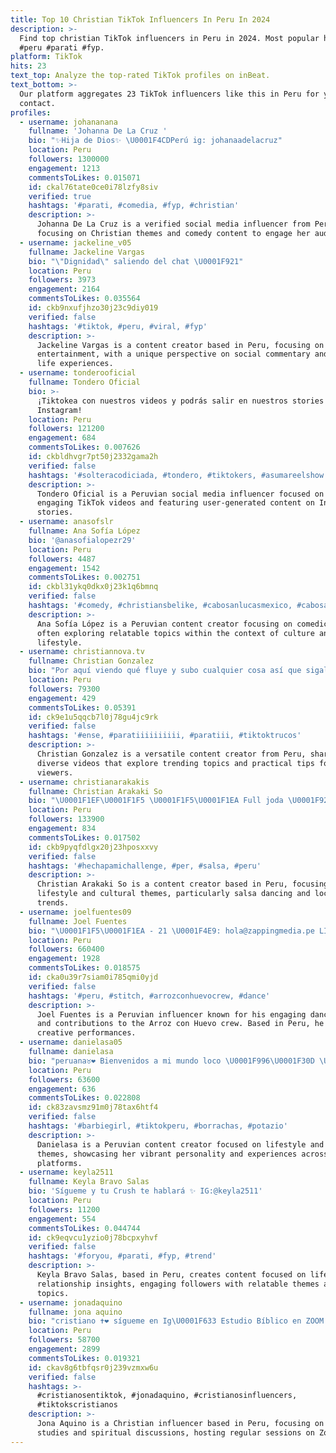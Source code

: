 ```yaml
---
title: Top 10 Christian TikTok Influencers In Peru In 2024
description: >-
  Find top christian TikTok influencers in Peru in 2024. Most popular hashtags:
  #peru #parati #fyp.
platform: TikTok
hits: 23
text_top: Analyze the top-rated TikTok profiles on inBeat.
text_bottom: >-
  Our platform aggregates 23 TikTok influencers like this in Peru for you to
  contact.
profiles:
  - username: johananana
    fullname: 'Johanna De La Cruz '
    bio: "✨Hija de Dios✨ \U0001F4CDPerú ig: johanaadelacruz"
    location: Peru
    followers: 1300000
    engagement: 1213
    commentsToLikes: 0.015071
    id: ckal76tate0ce0i78lzfy8siv
    verified: true
    hashtags: '#parati, #comedia, #fyp, #christian'
    description: >-
      Johanna De La Cruz is a verified social media influencer from Peru,
      focusing on Christian themes and comedy content to engage her audience.
  - username: jackeline_v05
    fullname: Jackeline Vargas
    bio: "\"Dignidad\" saliendo del chat \U0001F921"
    location: Peru
    followers: 3973
    engagement: 2164
    commentsToLikes: 0.035564
    id: ckb9nxufjhzo30j23c9diy019
    verified: false
    hashtags: '#tiktok, #peru, #viral, #fyp'
    description: >-
      Jackeline Vargas is a content creator based in Peru, focusing on humor and
      entertainment, with a unique perspective on social commentary and everyday
      life experiences.
  - username: tonderooficial
    fullname: Tondero Oficial
    bio: >-
      ¡Tiktokea con nuestros videos y podrás salir en nuestros stories de
      Instagram!
    location: Peru
    followers: 121200
    engagement: 684
    commentsToLikes: 0.007626
    id: ckbldhvgr7pt50j2332gama2h
    verified: false
    hashtags: '#solteracodiciada, #tondero, #tiktokers, #asumareelshow'
    description: >-
      Tondero Oficial is a Peruvian social media influencer focused on creating
      engaging TikTok videos and featuring user-generated content on Instagram
      stories.
  - username: anasofslr
    fullname: Ana Sofía López
    bio: '@anasofialopezr29'
    location: Peru
    followers: 4487
    engagement: 1542
    commentsToLikes: 0.002751
    id: ckbl31ykq0dkx0j23k1q6bmnq
    verified: false
    hashtags: '#comedy, #christiansbelike, #cabosanlucasmexico, #cabosanlucas'
    description: >-
      Ana Sofía López is a Peruvian content creator focusing on comedic themes,
      often exploring relatable topics within the context of culture and
      lifestyle.
  - username: christiannova.tv
    fullname: Christian Gonzalez
    bio: "Por aquí viendo qué fluye y subo cualquier cosa así que sigale no más\U0001F60E"
    location: Peru
    followers: 79300
    engagement: 429
    commentsToLikes: 0.05391
    id: ck9e1u5qqcb7l0j78gu4jc9rk
    verified: false
    hashtags: '#ense, #paratiiiiiiiiii, #paratiii, #tiktoktrucos'
    description: >-
      Christian Gonzalez is a versatile content creator from Peru, sharing
      diverse videos that explore trending topics and practical tips for
      viewers.
  - username: christianarakakis
    fullname: Christian Arakaki So
    bio: "\U0001F1EF\U0001F1F5 \U0001F1F5\U0001F1EA Full joda \U0001F92A"
    location: Peru
    followers: 133900
    engagement: 834
    commentsToLikes: 0.017502
    id: ckb9pyqfdlgx20j23hposxxvy
    verified: false
    hashtags: '#hechapamichallenge, #per, #salsa, #peru'
    description: >-
      Christian Arakaki So is a content creator based in Peru, focusing on
      lifestyle and cultural themes, particularly salsa dancing and local
      trends.
  - username: joelfuentes09
    fullname: Joel Fuentes
    bio: "\U0001F1F5\U0001F1EA - 21 \U0001F4E9: hola@zappingmedia.pe LIVES solo en @arrozconhuevocrew"
    location: Peru
    followers: 660400
    engagement: 1928
    commentsToLikes: 0.018575
    id: cka0u39r7siam0i785qmi0yjd
    verified: false
    hashtags: '#peru, #stitch, #arrozconhuevocrew, #dance'
    description: >-
      Joel Fuentes is a Peruvian influencer known for his engaging dance content
      and contributions to the Arroz con Huevo crew. Based in Peru, he shares
      creative performances.
  - username: danielasa05
    fullname: danielasa
    bio: "peruana♉️❤️ Bienvenidos a mi mundo loco \U0001F996\U0001F30D \U0001F1EF\U0001F1F5×\U0001F1F5\U0001F1EA\U0001F493"
    location: Peru
    followers: 63600
    engagement: 636
    commentsToLikes: 0.022808
    id: ck83zavsmz91m0j78tax6htf4
    verified: false
    hashtags: '#barbiegirl, #tiktokperu, #borrachas, #potazio'
    description: >-
      Danielasa is a Peruvian content creator focused on lifestyle and cultural
      themes, showcasing her vibrant personality and experiences across various
      platforms.
  - username: keyla2511
    fullname: Keyla Bravo Salas
    bio: 'Sígueme y tu Crush te hablará ✨ IG:@keyla2511'
    location: Peru
    followers: 11200
    engagement: 554
    commentsToLikes: 0.044744
    id: ck9eqvcu1yzio0j78bcpxyhvf
    verified: false
    hashtags: '#foryou, #parati, #fyp, #trend'
    description: >-
      Keyla Bravo Salas, based in Peru, creates content focused on lifestyle and
      relationship insights, engaging followers with relatable themes and trendy
      topics.
  - username: jonadaquino
    fullname: jona aquino
    bio: "cristiano ✝️❤️ sígueme en Ig\U0001F633 Estudio Bíblico en ZOOM |vie 8.00 pm. Lima/Bog \U0001F525"
    location: Peru
    followers: 58700
    engagement: 2899
    commentsToLikes: 0.019321
    id: ckav8g6tbfqsr0j239vzmxw6u
    verified: false
    hashtags: >-
      #cristianosentiktok, #jonadaquino, #cristianosinfluencers,
      #tiktokscristianos
    description: >-
      Jona Aquino is a Christian influencer based in Peru, focusing on Biblical
      studies and spiritual discussions, hosting regular sessions on Zoom.
---
```



